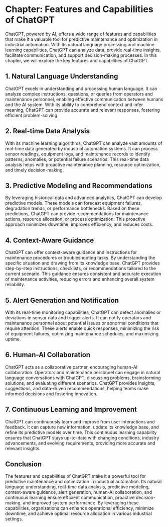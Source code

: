 Chapter: Features and Capabilities of ChatGPT
=============================================

ChatGPT, powered by AI, offers a wide range of features and capabilities that make it a valuable tool for predictive maintenance and optimization in industrial automation. With its natural language processing and machine learning capabilities, ChatGPT can analyze data, provide real-time insights, facilitate communication, and support decision-making processes. In this chapter, we will explore the key features and capabilities of ChatGPT.

**1. Natural Language Understanding**
-------------------------------------

ChatGPT excels in understanding and processing human language. It can analyze complex instructions, questions, or queries from operators and maintenance personnel, enabling effective communication between humans and the AI system. With its ability to comprehend context and infer meaning, ChatGPT can provide accurate and relevant responses, fostering efficient problem-solving.

**2. Real-time Data Analysis**
------------------------------

With its machine learning algorithms, ChatGPT can analyze vast amounts of real-time data generated by industrial automation systems. It can process sensor readings, equipment logs, and maintenance records to identify patterns, anomalies, or potential failure scenarios. This real-time data analysis helps with proactive maintenance planning, resource optimization, and timely decision-making.

**3. Predictive Modeling and Recommendations**
----------------------------------------------

By leveraging historical data and advanced analytics, ChatGPT can develop predictive models. These models can forecast equipment failures, degradation trends, or performance bottlenecks. Based on these predictions, ChatGPT can provide recommendations for maintenance actions, resource allocation, or process optimization. This proactive approach minimizes downtime, improves efficiency, and reduces costs.

**4. Context-Aware Guidance**
-----------------------------

ChatGPT can offer context-aware guidance and instructions for maintenance procedures or troubleshooting tasks. By understanding the specific situation and drawing from its knowledge base, ChatGPT provides step-by-step instructions, checklists, or recommendations tailored to the current scenario. This guidance ensures consistent and accurate execution of maintenance activities, reducing errors and enhancing overall system reliability.

**5. Alert Generation and Notification**
----------------------------------------

With its real-time monitoring capabilities, ChatGPT can detect anomalies or deviations in sensor data and trigger alerts. It can notify operators and maintenance personnel about potential issues or abnormal conditions that require attention. These alerts enable quick responses, minimizing the risk of equipment failures, optimizing maintenance schedules, and maximizing uptime.

**6. Human-AI Collaboration**
-----------------------------

ChatGPT acts as a collaborative partner, encouraging human-AI collaboration. Operators and maintenance personnel can engage in natural language conversations with ChatGPT, discussing problems, brainstorming solutions, and evaluating different scenarios. ChatGPT provides insights, suggestions, and data-driven recommendations, helping teams make informed decisions and fostering innovation.

**7. Continuous Learning and Improvement**
------------------------------------------

ChatGPT can continuously learn and improve from user interactions and feedback. It can capture new information, update its knowledge base, and refine its predictive models over time. This continuous learning capability ensures that ChatGPT stays up-to-date with changing conditions, industry advancements, and evolving requirements, providing more accurate and relevant insights.

**Conclusion**
--------------

The features and capabilities of ChatGPT make it a powerful tool for predictive maintenance and optimization in industrial automation. Its natural language understanding, real-time data analysis, predictive modeling, context-aware guidance, alert generation, human-AI collaboration, and continuous learning ensure efficient communication, proactive decision-making, and improved system performance. By leveraging these capabilities, organizations can enhance operational efficiency, minimize downtime, and achieve optimal resource allocation in various industrial settings.
